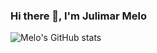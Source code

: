 ### Hi there 👋, I'm Julimar Melo

![Melo's GitHub stats](https://github-readme-stats.vercel.app/api?username=thamelodev&show_icons=true&theme=gruvbox)


<!--
**thamelodev/thamelodev** is a ✨ _special_ ✨ repository because its `README.md` (this file) appears on your GitHub profile.

Here are some ideas to get you started:

- 🔭 I’m currently working on ...
- 🌱 I’m currently learning ...
- 👯 I’m looking to collaborate on ...
- 🤔 I’m looking for help with ...
- 💬 Ask me about ...
- 📫 How to reach me: ...
- 😄 Pronouns: ...
- ⚡ Fun fact: ...
-->
